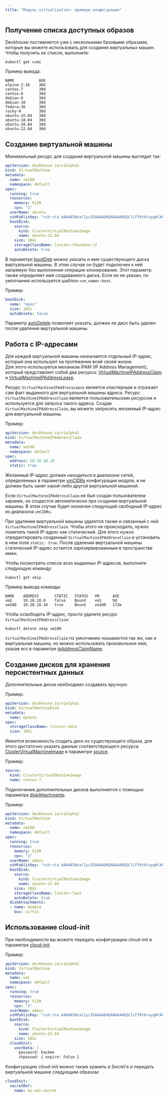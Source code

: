 ```yaml
---
title: "Модуль virtualization: примеры конфигурации"
---
```


## Получение списка доступных образов

Deckhouse поставляется уже с несколькими базовыми образами, которые вы можете использовать для создания виртуальных машин. Чтобы получить их список, выполните:

```shell
kubectl get cvmi
```

Пример вывода:

```shell
NAME           AGE
alpine-3.16    30d
centos-7       30d
centos-8       30d
debian-9       30d
debian-10      30d
fedora-36      30d
rocky-9        30d
ubuntu-16.04   30d
ubuntu-18.04   30d
ubuntu-20.04   30d
ubuntu-22.04   30d
```

## Создание виртуальной машины

Минимальный ресурс для создания виртуальной машины выглядит так:

```yaml
apiVersion: deckhouse.io/v1alpha1
kind: VirtualMachine
metadata:
  name: vm100
  namespace: default
spec:
  running: true
  resources:
    memory: 512M
    cpu: "1"
  userName: ubuntu
  sshPublicKey: "ssh-rsa AAAAB3NzaC1yc2EAAAADAQABAAAAEQClLFf8t6raygWlAQ7wJqon"
  bootDisk:
    source:
      kind: ClusterVirtualMachineImage
      name: ubuntu-22.04
    size: 10Gi
    storageClassName: linstor-thindata-r2
    autoDelete: true
```

В параметре [bootDisk](cr.html#virtualmachine-v1alpha1-spec-bootdisk) можно указать и имя существующего диска виртуальной машины. В этом случае он будет подключен к ней напрямую без выполнения операции клонирования.
Этот параметр также определяет имя создаваемого диска. Если он не указан, по умолчанию используется шаблон `<vm_name>-boot`.

Пример:

```yaml
bootDisk:
  name: "myos"
  size: 10Gi
  autoDelete: false
```

Параметр [autoDelete](cr.html#virtualmachine-v1alpha1-spec-bootdisk-autodelete) позволяет указать, должен ли диск быть удален после удаления виртуальной машины.

## Работа с IP-адресами

Для каждой виртуальной машины назначается отдельный IP-адрес, который она использует на протяжении всей своей жизни.  
Для этого используется механизм IPAM (IP Address Management), который представляет собой два ресурса: [VirtualMachineIPAddressClaim](cr.html#virtualmachineipaddressclaim) и [VirtualMachineIPAddressLease](cr.html#virtualmachineipaddresslease).

Ресурс `VirtualMachineIPAddressLease` является кластерным и отражает сам факт выданного для виртуальной машины адреса. Ресурс `VirtualMachineIPAddressClaim` является пользовательским ресурсом и используется для запроса такого адреса. Создав `VirtualMachineIPAddressClaim`, вы можете запросить желаемый IP-адрес для виртуальной машины.

Пример:

```yaml
apiVersion: deckhouse.io/v1alpha1
kind: VirtualMachineIPAddressClaim
metadata:
  name: vm100
  namespace: default
spec:
  address: 10.10.10.10
  static: true
```

Желаемый IP-адрес должен находиться в диапазоне сетей, определенных в параметре [vmCIDRs](configuration.html#parameters-vmcidrs) конфигурации модуля, и не должен быть занят какой-либо другой виртуальной машиной.

Если `VirtualMachineIPAddressClaim` не был создан пользователем заранее, он создастся автоматически при создании виртуальной машины. В этом случае будет назначен следующий свободный IP-адрес из диапазона `vmCIDRs`.

При удалении виртуальной машины удалится также и связанный с ней `VirtualMachineIPAddressClaim`. Чтобы этого не происходило, нужно пометить такой IP-адрес как статический. Для этого нужно отредактировать созданный `VirtualMachineIPAddressClaim` и установить в нем поле `static: true`. После удаления виртуальной машины статический IP-адрес остается зарезервированным в пространстве имен.

Чтобы посмотреть список всех выданных IP-адресов, выполните следующую команду:

```shell
kubectl get vmip
```

Пример вывода команды:

```console
NAME    ADDRESS       STATIC   STATUS   VM      AGE
vm1     10.10.10.0    false    Bound    vm1     9d
vm100   10.10.10.10   true     Bound    vm100   172m
```

Чтобы освободить IP-адрес, просто удалите ресурс `VirtualMachineIPAddressClaim`:

```shell
kubectl delete vmip vm100
```

`VirtualMachineIPAddressClaim` по умолчанию называются так же, как и виртуальная машина, но можно использовать произвольное имя, указав его в параметре [ipAddressClaimName](cr.html#virtualmachine-v1alpha1-spec-ipaddressclaimname).

## Создание дисков для хранения персистентных данных

Дополнительные диски необходимо создавать вручную.

Пример:

```yaml
apiVersion: deckhouse.io/v1alpha1
kind: VirtualMachineDisk
metadata:
  name: mydata
spec:
  storageClassName: linstor-data
  size: 10Gi
```

Имеется возможность создать диск из существующего образа, для этого достаточно указать данные соответствующего ресурса [ClusterVirtualMachineImage](cr.html#clustervirtualmachineimage) в параметре [source](cr.html#virtualmachinedisk-v1alpha1-spec-source).

Пример:

```yaml
source:
  kind: ClusterVirtualMachineImage
  name: centos-7
```

Подключение дополнительных дисков выполняется с помощью параметра [diskAttachments](cr.html#virtualmachine-v1alpha1-spec-diskattachments).

Пример:

```yaml
apiVersion: deckhouse.io/v1alpha1
kind: VirtualMachine
metadata:
  name: vm100
  namespace: default
spec:
  running: true
  resources:
    memory: 512M
    cpu: "1"
  userName: admin
  sshPublicKey: "ssh-rsa AAAAB3NzaC1yc2EAAAADAQABAAAAEQClLFf8t6raygWlAQ7wJqon"
  bootDisk:
    source:
      kind: ClusterVirtualMachineImage
      name: ubuntu-22.04
    size: 10Gi
    storageClassName: linstor-fast
    autoDelete: true
  diskAttachments:
  - name: mydata
    bus: virtio
```

## Использование cloud-init

При необходимости вы можете передать конфигурацию cloud-init в параметре [cloud-init](cr.html#virtualmachine-v1alpha1-spec-cloudinit).

Пример:

```yaml
apiVersion: deckhouse.io/v1alpha1
kind: VirtualMachine
metadata:
  name: vm1
  namespace: default
spec:
  running: true
  resources:
    memory: 512M
    cpu: "1"
  userName: admin
  sshPublicKey: "ssh-rsa AAAAB3NzaC1yc2EAAAADAQABAAAAEQClLFf8t6raygWlAQ7wJqon"
  bootDisk:
    source:
      kind: ClusterVirtualMachineImage
      name: ubuntu-22.04
    size: 10Gi
  cloudInit:
    userData: |-
      password: hackme
      chpasswd: { expire: False }
```

Конфигурацию cloud-init можно также хранить в Secret'е и передать виртуальной машине следующим образом:

```yaml
cloudInit:
  secretRef:
    name: my-vmi-secret
```
